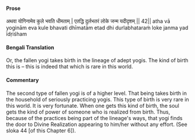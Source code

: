 #### Prose 

अथवा योगिनामेव कुले भवति धीमताम् |
एतद्धि दुर्लभतरं लोके जन्म यदीदृशम् || 42||
atha vā yoginām eva kule bhavati dhīmatām
etad dhi durlabhataraṁ loke janma yad īdṛiśham

 #### Bengali Translation 

Or, the fallen yogi takes birth in the lineage of adept yogis. The kind of birth this is – this is indeed that which is rare in this world.

 #### Commentary 

The second type of fallen yogi is of a higher level. That being takes birth in the household of seriously practicing yogis. This type of birth is very rare in this world. It is very fortunate. When one gets this kind of birth, the soul gets the kind of power of someone who is realized from birth. Thus, because of the practices being part of the lineage's ways, that yogi finds the door to Divine Realization appearing to him/her without any effort. (See sloka 44 [of this Chapter 6]).